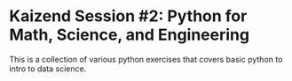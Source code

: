 # Kaizend Session #2: Python for Math, Science, and Engineering

This is a collection of various python exercises that covers
basic python to intro to data science.
